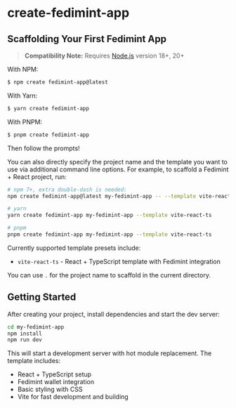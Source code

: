 # create-fedimint-app

## Scaffolding Your First Fedimint App

> **Compatibility Note:**
> Requires [Node.js](https://nodejs.org/en/) version 18+, 20+

With NPM:

```bash
$ npm create fedimint-app@latest
```

With Yarn:

```bash
$ yarn create fedimint-app
```

With PNPM:

```bash
$ pnpm create fedimint-app
```

Then follow the prompts!

You can also directly specify the project name and the template you want to use via additional command line options. For example, to scaffold a Fedimint + React project, run:

```bash
# npm 7+, extra double-dash is needed:
npm create fedimint-app@latest my-fedimint-app -- --template vite-react-ts

# yarn
yarn create fedimint-app my-fedimint-app --template vite-react-ts

# pnpm
pnpm create fedimint-app my-fedimint-app --template vite-react-ts
```

Currently supported template presets include:

- `vite-react-ts` - React + TypeScript template with Fedimint integration

You can use `.` for the project name to scaffold in the current directory.

## Getting Started

After creating your project, install dependencies and start the dev server:

```bash
cd my-fedimint-app
npm install
npm run dev
```

This will start a development server with hot module replacement. The template includes:

- React + TypeScript setup
- Fedimint wallet integration
- Basic styling with CSS
- Vite for fast development and building
